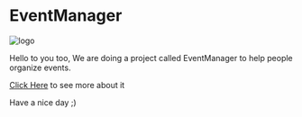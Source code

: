 EventManager
============

![logo](http://s14.postimg.org/nwiuvowq9/LOGO2.jpg)


Hello to you too, We are doing a project called EventManager to help people organize events. 

 [Click Here](https://github.com/AlexCherniak/EventManager) to see more about it
 
 
Have a nice day ;)
